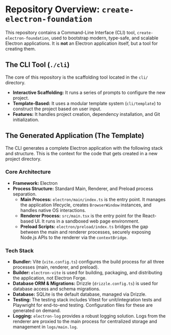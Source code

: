 # Repository Overview: `create-electron-foundation`

This repository contains a Command-Line Interface (CLI) tool, `create-electron-foundation`, used to bootstrap modern, type-safe, and scalable Electron applications. It is **not** an Electron application itself, but a tool for creating them.

## The CLI Tool (`./cli`)

The core of this repository is the scaffolding tool located in the `cli/` directory.

- **Interactive Scaffolding:** It runs a series of prompts to configure the new project.
- **Template-Based:** It uses a modular template system (`cli/template`) to construct the project based on user input.
- **Features:** It handles project creation, dependency installation, and Git initialization.

## The Generated Application (The Template)

The CLI generates a complete Electron application with the following stack and structure. This is the context for the code that gets created in a new project directory.

### Core Architecture

- **Framework:** Electron
- **Process Structure:** Standard Main, Renderer, and Preload process separation.
  - **Main Process:** `electron/main/index.ts` is the entry point. It manages the application lifecycle, creates `BrowserWindow` instances, and handles native OS interactions.
  - **Renderer Process:** `src/main.tsx` is the entry point for the React-based UI. It runs in a sandboxed web page environment.
  - **Preload Scripts:** `electron/preload/index.ts` bridges the gap between the main and renderer processes, securely exposing Node.js APIs to the renderer via the `contextBridge`.

### Tech Stack

- **Bundler:** Vite (`vite.config.ts`) configures the build process for all three processes (main, renderer, and preload).
- **Builder:** `electron-vite` is used for building, packaging, and distributing the application, not Electron Forge.
- **Database ORM & Migrations:** Drizzle (`drizzle.config.ts`) is used for database access and schema migrations.
- **Database:** SQLite is the default database, managed via Drizzle.
- **Testing:** The testing stack includes Vitest for unit/integration tests and Playwright for end-to-end testing. Configuration files for these are generated on demand.
- **Logging:** `electron-log` provides a robust logging solution. Logs from the renderer are proxied to the main process for centralized storage and management in `logs/main.log`.
